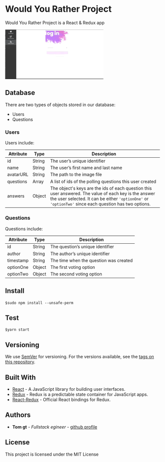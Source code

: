 # Would You Rather Project

Would You Rather Project is a React & Redux app

![](./src/assets/img/info.gif)

## Database 
There are two types of objects stored in our database:

* Users
* Questions

### Users

Users include:

| Attribute    | Type             | Description           |
|-----------------|------------------|-------------------         |
| id                 | String           | The user’s unique identifier |
| name          | String           | The user’s first name  and last name     |
| avatarURL  | String           | The path to the image file |
| questions | Array | A list of ids of the polling questions this user created|
| answers      | Object         |  The object's keys are the ids of each question this user answered. The value of each key is the answer the user selected. It can be either `'optionOne'` or `'optionTwo'` since each question has two options.

### Questions

Questions include:

| Attribute | Type | Description |
|-----------------|------------------|-------------------|
| id                  | String | The question’s unique identifier |
| author        | String | The author’s unique identifier |
| timestamp | String | The time when the question was created|
| optionOne | Object | The first voting option|
| optionTwo | Object | The second voting option|

## Install

```
$sudo npm install --unsafe-perm
```

## Test

```
$yarn start
```

## Versioning

We use [SemVer](http://semver.org/) for versioning. For the versions available, see the [tags on this repository](https://github.com/your/project/tags).

## Built With

* [React](https://reactjs.org/) - A JavaScript library for building user interfaces.
* [Redux](https://redux.js.org/) - Redux is a predictable state container for JavaScript apps.
* [React-Redux](https://react-redux.js.org/) - Official React bindings for Redux.

## Authors

* **Tom gt** - *Fullstack egineer* - [github profile](https://github.com/tomgtqq)

## License

This project is licensed under the MIT License
